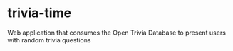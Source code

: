 # trivia-time
Web application that consumes the Open Trivia Database to present users with random trivia questions
